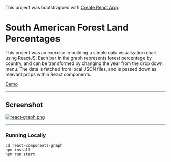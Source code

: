 This project was bootstrapped with [Create React App](https://github.com/facebook/create-react-app).

# South American Forest Land Percentages

This project was an exercise in building a simple data visualization chart using ReactJS. Each bar in the graph represents forest percentage by country, and can be transformed by changing the year from the drop down menu. The data is fetched from local JSON files, and is passed down as relevant props within React components. 

[Demo](https://south-american-forests.herokuapp.com/)
**************

## Screenshot

[![react-graph.png](https://i.postimg.cc/wThWy0Cs/react-graph.png)](https://postimg.cc/kBgNLFXn)
**************

### Running Locally
```
cd react-components-graph
npm install
npm run start

```

